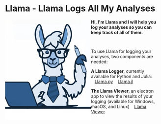 # Llama - Llama Logs All My Analyses


<img src="icon/llama.png" width="280" align="left"/>


**Hi, I'm Llama and I will help you log your analyses so you can keep track of all of them.**

<br/>

 To use Llama for logging your analyses, two components are needed: 
 
  **A Llama Logger**, currently available for Python and Julia:     
    &nbsp;&nbsp; [Llama.py](https://github.com/Cornelius-G/Llama.py)
    &nbsp;&nbsp; [Llama.jl](https://github.com/Cornelius-G/Llama.jl)
 
  **The Llama Viewer**, an electron app to view the results of your logging (available for Windows, macOS, and Linux)
    &nbsp;&nbsp; [Llama Viewer](https://github.com/Cornelius-G/Llama-viewer)
